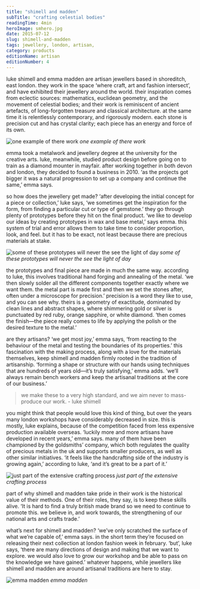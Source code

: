 ```yaml
---
title: "shimell and madden"
subTitle: "crafting celestial bodies"
readingTime: 4min
heroImage: smhero.jpg
date: 2015-07-12
slug: shimell-and-madden
tags: jewellery, london, artisan,
category: products
editionName: artisan
editionNumber: 4
---
```


luke shimell and emma madden are artisan jewellers based in shoreditch, east london. they work in the space ‘where craft, art and fashion intersect’, and have exhibited their jewellery around the world. their inspiration comes from eclectic sources: mathematics, euclidean geometry, and the movement of celestial bodies; and their work is reminiscent of ancient artefacts, of long-forgotten treasure and classical architecture. at the same time it is relentlessly contemporary, and rigorously modern. each stone is precision cut and has crystal clarity; each piece has an energy and force of its own. 

![one example of there work](work.jpg)
*one example of there work*

emma took a metalwork and jewellery degree at the university for the creative arts. luke, meanwhile, studied product design before going on to train as a diamond mounter in mayfair. after working together in both devon and london, they decided to found a business in 2010. ‘as the projects got bigger it was a natural progression to set up a company and continue the same,’ emma says. 

so how does the jewellery get made? ‘after developing the initial concept for a piece or collection,’ luke says, ‘we sometimes get the inspiration for the form, from finding a particular cut or type of gemstone.’ they go through plenty of prototypes before they hit on the final product. ‘we like to develop our ideas by creating prototypes in wax and base metal,’ says emma. this system of trial and error allows them to take time to consider proportion, look, and feel. but it has to be exact, not least because there are precious materials at stake. 

![some of these prototypes will never the see the light of day](type.jpg)
*some of these prototypes will never the see the light of day*

the prototypes and final piece are made in much the same way. according to luke, this involves traditional hand forging and annealing of the metal. ‘we then slowly solder all the different components together exactly where we want them. the metal part is made first and then we set the stones after, often under a microscope for precision.’ precision is a word they like to use, and you can see why. theirs is a geometry of exactitude, dominated by clean lines and abstract shapes, where shimmering gold or silver is punctuated by red ruby, orange sapphire, or white diamond. ‘then comes the finish—the piece really comes to life by applying the polish or the desired texture to the metal.’ 

are they artisans? ‘we get most joy,’ emma says, ‘from reacting to the behaviour of the metal and testing the boundaries of its properties.’ this fascination with the making process, along with a love for the materials themselves, keep shimell and madden firmly rooted in the tradition of artisanship. ‘forming a shape or structure with our hands using techniques that are hundreds of years old—it’s truly satisfying,’ emma adds. ‘we’ll always remain bench workers and keep the artisanal traditions at the core of our business.’ 

>we make these to a very high standard, and we aim never to mass-produce our work. - luke shimell

you might think that people would love this kind of thing, but over the years many london workshops have considerably decreased in size. this is mostly, luke explains, because of the competition faced from less expensive production available overseas. ‘luckily more and more artisans have developed in recent years,’ emma says. many of them have been championed by the goldsmiths’ company, which both regulates the quality of precious metals in the uk and supports smaller producers, as well as other similar initiatives. ‘it feels like the handcrafting side of the industry is growing again,’ according to luke, ‘and it’s great to be a part of it.’  

![just part of the extensive crafting process](heat.jpg)
*just part of the extensive crafting process*

part of why shimell and madden take pride in their work is the historical value of their methods. One of their roles, they say, is to keep these skills alive. ‘It is hard to find a truly british made brand so we need to continue to promote this. we believe in, and work towards, the strengthening of our national arts and crafts trade.’ 

what’s next for shimell and madden? ‘we’ve only scratched the surface of what we’re capable of,’ emma says. in the short term they’re focused on releasing their next collection at london fashion week in february. ‘but’, luke says, ‘there are many directions of design and making that we want to explore. we would also love to grow our workshop and be able to pass on the knowledge we have gained.’ whatever happens, while jewellers like shimell and madden are around artisanal traditions are here to stay.

![emma madden](stay.jpg)
*emma madden*
